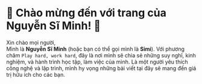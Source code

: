 # 🎉 Chào mừng đến với trang của Nguyễn Sĩ Minh! 🎉

Xin chào mọi người,  
Mình là **Nguyễn Sĩ Minh** (hoặc bạn có thể gọi mình là **Simi**). Với phương châm `Play hard, work hard`, đây là nơi mình sẽ chia sẻ những suy nghĩ, kinh nghiệm, và hành trình học tập, làm việc của mình. Là một người yêu thích công nghệ và lập trình, mình hy vọng những bài viết tại đây sẽ mang đến giá trị hữu ích cho các bạn.

